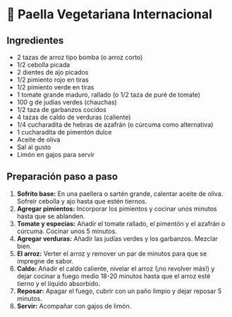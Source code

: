 # 🥘 Paella Vegetariana Internacional

## Ingredientes

- 2 tazas de arroz tipo bomba (o arroz corto)
- 1/2 cebolla picada
- 2 dientes de ajo picados
- 1/2 pimiento rojo en tiras
- 1/2 pimiento verde en tiras
- 1 tomate grande maduro, rallado (o 1/2 taza de puré de tomate)
- 100 g de judías verdes (chauchas)
- 1/2 taza de garbanzos cocidos
- 4 tazas de caldo de verduras (caliente)
- 1/4 cucharadita de hebras de azafrán (o cúrcuma como alternativa)
- 1 cucharadita de pimentón dulce
- Aceite de oliva
- Sal al gusto
- Limón en gajos para servir

## Preparación paso a paso

1. **Sofrito base:** En una paellera o sartén grande, calentar aceite de oliva. Sofreír cebolla y ajo hasta que estén tiernos.
2. **Agregar pimientos:** Incorporar los pimientos y cocinar unos minutos hasta que se ablanden.
3. **Tomate y especias:** Añadir el tomate rallado, el pimentón y el azafrán o cúrcuma. Cocinar unos 5 minutos.
4. **Agregar verduras:** Añadir las judías verdes y los garbanzos. Mezclar bien.
5. **El arroz:** Verter el arroz y remover un par de minutos para que se impregne de sabor.
6. **Caldo:** Añadir el caldo caliente, nivelar el arroz (¡no revolver más!) y dejar cocinar a fuego medio 18-20 minutos hasta que el arroz esté tierno y el líquido absorbido.
7. **Reposar:** Apagar el fuego, cubrir con un paño limpio y dejar reposar 5 minutos.
8. **Servir:** Acompañar con gajos de limón.
